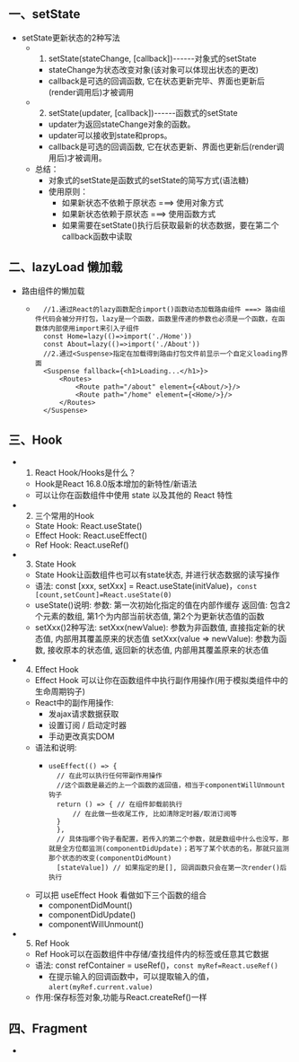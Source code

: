 ## 一、setState
* setState更新状态的2种写法
    * 1. setState(stateChange, [callback])------对象式的setState
        * stateChange为状态改变对象(该对象可以体现出状态的更改)
        * callback是可选的回调函数, 它在状态更新完毕、界面也更新后(render调用后)才被调用
    * 2. setState(updater, [callback])------函数式的setState
        * updater为返回stateChange对象的函数。
        * updater可以接收到state和props。
        * callback是可选的回调函数, 它在状态更新、界面也更新后(render调用后)才被调用。
    * 总结：
        * 对象式的setState是函数式的setState的简写方式(语法糖)
        * 使用原则：
            * 如果新状态不依赖于原状态 ===> 使用对象方式
            * 如果新状态依赖于原状态 ===> 使用函数方式
            * 如果需要在setState()执行后获取最新的状态数据，要在第二个callback函数中读取
            
## 二、lazyLoad 懒加载
* 路由组件的懒加载
    * ```
        //1.通过React的lazy函数配合import()函数动态加载路由组件 ===> 路由组件代码会被分开打包，lazy是一个函数，函数里传递的参数也必须是一个函数，在函数体内部使用import来引入子组件
        const Home=lazy(()=>import('./Home'))
        const About=lazy(()=>import('./About'))
        //2.通过<Suspense>指定在加载得到路由打包文件前显示一个自定义loading界面
        <Suspense fallback={<h1>Loading...</h1>}>
            <Routes>
                <Route path="/about" element={<About/>}/>
                <Route path="/home" element={<Home/>}/>
            </Routes>
        </Suspense>

      ```

## 三、Hook
* 1. React Hook/Hooks是什么？
    * Hook是React 16.8.0版本增加的新特性/新语法
    * 可以让你在函数组件中使用 state 以及其他的 React 特性
* 2. 三个常用的Hook
    * State Hook: React.useState()
    * Effect Hook: React.useEffect()
    * Ref Hook: React.useRef()
* 3. State Hook
    * State Hook让函数组件也可以有state状态, 并进行状态数据的读写操作
    * 语法: const [xxx, setXxx] = React.useState(initValue)，```const [count,setCount]=React.useState(0)```
    * useState()说明:
        参数: 第一次初始化指定的值在内部作缓存
        返回值: 包含2个元素的数组, 第1个为内部当前状态值, 第2个为更新状态值的函数
    * setXxx()2种写法:
        setXxx(newValue): 参数为非函数值, 直接指定新的状态值, 内部用其覆盖原来的状态值
        setXxx(value => newValue): 参数为函数, 接收原本的状态值, 返回新的状态值, 内部用其覆盖原来的状态值
* 4. Effect Hook
    *  Effect Hook 可以让你在函数组件中执行副作用操作(用于模拟类组件中的生命周期钩子)
    * React中的副作用操作:
        * 发ajax请求数据获取
        * 设置订阅 / 启动定时器
        * 手动更改真实DOM
    * 语法和说明: 
        * ```
          useEffect(() => { 
            // 在此可以执行任何带副作用操作
            //这个函数是最近的上一个函数的返回值，相当于componentWillUnmount钩子
            return () => { // 在组件卸载前执行
                // 在此做一些收尾工作, 比如清除定时器/取消订阅等
            }
            }, 
            // 具体指哪个钩子看配置，若传入的第二个参数，就是数组中什么也没写，那就是全方位都监测(componentDidUpdate)；若写了某个状态的名，那就只监测那个状态的改变(componentDidMount)
            [stateValue]) // 如果指定的是[], 回调函数只会在第一次render()后执行
          ```
    * 可以把 useEffect Hook 看做如下三个函数的组合
        * componentDidMount()
        * componentDidUpdate()
    	* componentWillUnmount()
* 5. Ref Hook
    * Ref Hook可以在函数组件中存储/查找组件内的标签或任意其它数据
    * 语法: const refContainer = useRef()，```const myRef=React.useRef()```
        * 在提示输入的回调函数中，可以提取输入的值，```alert(myRef.current.value)```
    * 作用:保存标签对象,功能与React.createRef()一样 

## 四、Fragment
* 
